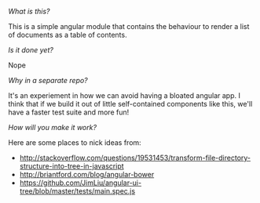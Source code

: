 *What is this?*

This is a simple angular module that contains the behaviour to render a list of documents as a table of contents.

*Is it done yet?*

Nope

*Why in a separate repo?*

It's an experiement in how we can avoid having a bloated angular app. I think that if we build it out of little self-contained components like this, we'll have a faster test suite and more fun!

*How will you make it work?*

Here are some places to nick ideas from: 

* http://stackoverflow.com/questions/19531453/transform-file-directory-structure-into-tree-in-javascript
* http://briantford.com/blog/angular-bower
* https://github.com/JimLiu/angular-ui-tree/blob/master/tests/main.spec.js

